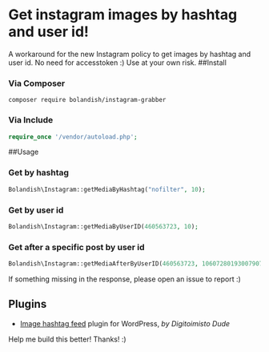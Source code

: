 # Get instagram images by hashtag and user id!
A workaround for the new Instagram policy to get images by hashtag and user id.
No need for accesstoken :)
Use at your own risk.
##Install

### Via Composer
```shell
composer require bolandish/instagram-grabber
```

### Via Include
```php
require_once '/vendor/autoload.php';
```

##Usage

### Get by hashtag
```php
Bolandish\Instagram::getMediaByHashtag("nofilter", 10);
```

### Get by user id
```php
Bolandish\Instagram::getMediaByUserID(460563723, 10);
```

### Get after a specific post by user id
```php
Bolandish\Instagram::getMediaAfterByUserID(460563723, 1060728019300790746, 10);
```

If something missing in the response, please open an issue to report :)

## Plugins
* [Image hashtag feed](https://github.com/digitoimistodude/image-hashtag-feed) plugin for WordPress, _by Digitoimisto Dude_

Help me build this better! Thanks! :)
